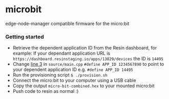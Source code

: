 # microbit
edge-node-manager compatible firmware for the micro:bit

### Getting started
 - Retrieve the dependent application ID from the Resin dashboard, for example: If your dependant application URL is
 `https://dashboard.resinstaging.io/apps/13829/devices` the ID is `14495`
 - Change [line 3](https://github.com/resin-io-projects/micro-bit/blob/master/source/main.cpp#L3) in `source/main.cpp` `#define APP_ID 1234567890` to point to your dependent application ID e.g. `#define APP_ID 14495`
 - Run the provisioning script `$ ./provision.sh`
 - Connect the micro:bit to your computer using a USB cable
 - Copy the output `micro-bit-combined.hex` to your mounted micro:bit
 - Push code to resin as normal :)
